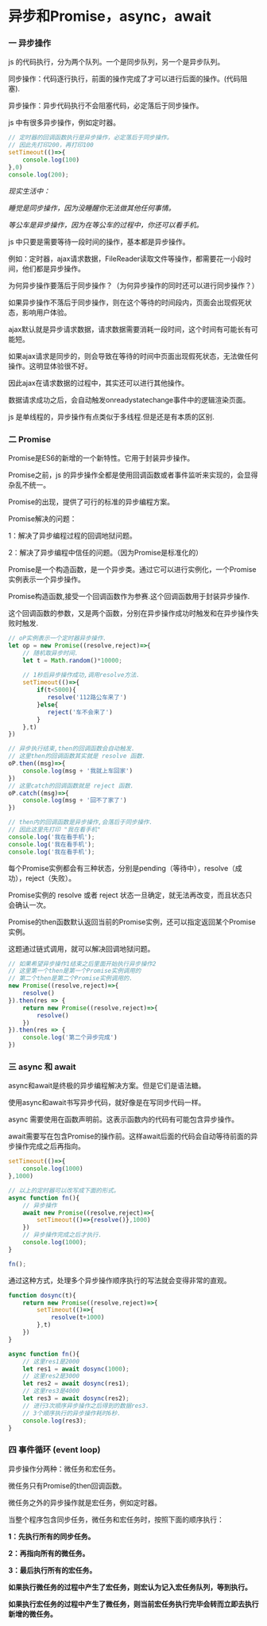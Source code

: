 # 异步和Promise，async，await



### 一 异步操作

js 的代码执行，分为两个队列。一个是同步队列，另一个是异步队列。

同步操作：代码逐行执行，前面的操作完成了才可以进行后面的操作。(代码阻塞).

异步操作：异步代码执行不会阻塞代码，必定落后于同步操作。

js 中有很多异步操作，例如定时器。

```javascript
// 定时器的回调函数执行是异步操作，必定落后于同步操作。
// 因此先打印200，再打印100
setTimeout(()=>{
	console.log(100)
},0)
console.log(200);
```



*现实生活中：*

*睡觉是同步操作，因为没睡醒你无法做其他任何事情。*

*等公车是异步操作，因为在等公车的过程中，你还可以看手机。*



js 中只要是需要等待一段时间的操作，基本都是异步操作。

例如：定时器，ajax请求数据，FileReader读取文件等操作，都需要花一小段时间，他们都是异步操作。

为何异步操作要落后于同步操作？（为何异步操作的同时还可以进行同步操作？）

如果异步操作不落后于同步操作，则在这个等待的时间段内，页面会出现假死状态，影响用户体验。

ajax默认就是异步请求数据，请求数据需要消耗一段时间，这个时间有可能长有可能短。

如果ajax请求是同步的，则会导致在等待的时间中页面出现假死状态，无法做任何操作。这明显体验很不好。

因此ajax在请求数据的过程中，其实还可以进行其他操作。

数据请求成功之后，会自动触发onreadystatechange事件中的逻辑渲染页面。

js 是单线程的，异步操作有点类似于多线程.但是还是有本质的区别.



### 二 Promise

Promise是ES6的新增的一个新特性。它用于封装异步操作。

Promise之前，js 的异步操作全都是使用回调函数或者事件监听来实现的，会显得杂乱不统一。

Promise的出现，提供了可行的标准的异步编程方案。

Promise解决的问题：

1：解决了异步编程过程的回调地狱问题。

2：解决了异步编程中信任的问题。（因为Promise是标准化的）

Promise是一个构造函数，是一个异步类。通过它可以进行实例化，一个Promise实例表示一个异步操作。

Promise构造函数,接受一个回调函数作为参赛.这个回调函数用于封装异步操作.

这个回调函数的参数，又是两个函数，分别在异步操作成功时触发和在异步操作失败时触发.



```JavaScript
// oP实例表示一个定时器异步操作.
let op = new Promise((resolve,reject)=>{
    // 随机取异步时间.
    let t = Math.random()*10000;
    
    // 1秒后异步操作成功,调用resolve方法.
	setTimeout(()=>{
        if(t<5000){
           resolve('112路公车来了')
        }else{
           reject('车不会来了')
        }
	},t)
})

// 异步执行结束,then的回调函数会自动触发.
// 这里then的回调函数其实就是 resolve 函数.
oP.then((msg)=>{
    console.log(msg + '我就上车回家')
})
// 这里catch的回调函数就是 reject 函数.
oP.catch((msg)=>{
    console.log(msg + '回不了家了')
})

// then内的回调函数是异步操作,会落后于同步操作.
// 因此这里先打印 "我在看手机"
console.log('我在看手机');
console.log('我在看手机');
console.log('我在看手机');

```

每个Promise实例都会有三种状态，分别是pending（等待中），resolve（成功），reject（失败）。

Promise实例的 resolve 或者 reject 状态一旦确定，就无法再改变，而且状态只会确认一次。



Promise的then函数默认返回当前的Promise实例，还可以指定返回某个Promise实例。

这题通过链式调用，就可以解决回调地狱问题。

```JavaScript
// 如果希望异步操作1结束之后里面开始执行异步操作2
// 这里第一个then是第一个Promise实例调用的
// 第二个then是第二个Promise实例调用的.
new Promise((resolve,reject)=>{
	resolve()
}).then(res => {
	return new Promise((resolve,reject)=>{
		resolve()
	})
}).then(res => {
	console.log('第二个异步完成')
})
```



### 三 async 和 await

async和await是终极的异步编程解决方案。但是它们是语法糖。

使用async和await书写异步代码，就好像是在写同步代码一样。

async 需要使用在函数声明前。这表示函数内的代码有可能包含异步操作。

await需要写在包含Promise的操作前。这样await后面的代码会自动等待前面的异步操作完成之后再指向。

```JavaScript
setTimeout(()=>{
	console.log(1000)
},1000)

// 以上的定时器可以改写成下面的形式。
async function fn(){
	// 异步操作
	await new Promise((resolve,reject)=>{
		setTimeout(()=>{resolve()},1000)
	})
	// 异步操作完成之后才执行.
	console.log(1000);
}

fn();
```

通过这种方式，处理多个异步操作顺序执行的写法就会变得非常的直观。

```JavaScript
function dosync(t){
	return new Promise((resolve,reject)=>{
		setTimeout(()=>{
			resolve(t+1000)
		},t)
	})
}

async function fn(){
	// 这里res1是2000
	let res1 = await dosync(1000);
	// 这里res2是3000
	let res2 = await dosync(res1);
	// 这里res3是4000
	let res3 = await dosync(res2);
    // 进行3次顺序异步操作之后得到的数据res3.
    // 3个顺序执行的异步操作耗时6秒.
	console.log(res3);
}
```



### 四 事件循环 (event loop)

异步操作分两种：微任务和宏任务。

微任务只有Promise的then回调函数。

微任务之外的异步操作就是宏任务，例如定时器。

当整个程序包含同步任务，微任务和宏任务时，按照下面的顺序执行：

**1：先执行所有的同步任务。**

**2：再指向所有的微任务。**

**3：最后执行所有的宏任务。**

**如果执行微任务的过程中产生了宏任务，则宏认为记入宏任务队列，等到执行。**

**如果执行宏任务的过程中产生了微任务，则当前宏任务执行完毕会转而立即去执行新增的微任务。**




